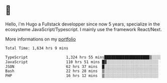 # 👋 

Hello, i'm Hugo a Fullstack developper since now 5 years, specialize in the ecosysteme JavaScript/Typescript. I mainly use the framework React/Next.

More informations on my [portfolio](https://hcampos.fr)

<!--START_SECTION:waka-->

```txt
Total Time: 1,634 hrs 9 mins

TypeScript                 1,324 hrs 55 mins████████████████████▒░░░░   81.08 %
JavaScript                 110 hrs 51 mins █▓░░░░░░░░░░░░░░░░░░░░░░░   06.78 %
JSON                       62 hrs 37 mins  █░░░░░░░░░░░░░░░░░░░░░░░░   03.83 %
Bash                       22 hrs 28 mins  ▒░░░░░░░░░░░░░░░░░░░░░░░░   01.38 %
PHP                        16 hrs 12 mins  ▒░░░░░░░░░░░░░░░░░░░░░░░░   00.99 %
```

<!--END_SECTION:waka-->
